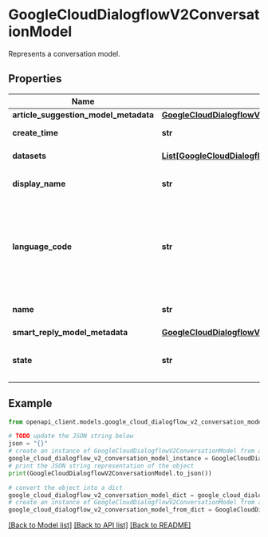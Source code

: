 # GoogleCloudDialogflowV2ConversationModel

Represents a conversation model.

## Properties

Name | Type | Description | Notes
------------ | ------------- | ------------- | -------------
**article_suggestion_model_metadata** | [**GoogleCloudDialogflowV2ArticleSuggestionModelMetadata**](GoogleCloudDialogflowV2ArticleSuggestionModelMetadata.md) |  | [optional] 
**create_time** | **str** | Output only. Creation time of this model. | [optional] [readonly] 
**datasets** | [**List[GoogleCloudDialogflowV2InputDataset]**](GoogleCloudDialogflowV2InputDataset.md) | Required. Datasets used to create model. | [optional] 
**display_name** | **str** | Required. The display name of the model. At most 64 bytes long. | [optional] 
**language_code** | **str** | Language code for the conversation model. If not specified, the language is en-US. Language at ConversationModel should be set for all non en-us languages. This should be a [BCP-47](https://www.rfc-editor.org/rfc/bcp/bcp47.txt) language tag. Example: \&quot;en-US\&quot;. | [optional] 
**name** | **str** | ConversationModel resource name. Format: &#x60;projects//conversationModels/&#x60; | [optional] 
**smart_reply_model_metadata** | [**GoogleCloudDialogflowV2SmartReplyModelMetadata**](GoogleCloudDialogflowV2SmartReplyModelMetadata.md) |  | [optional] 
**state** | **str** | Output only. State of the model. A model can only serve prediction requests after it gets deployed. | [optional] [readonly] 

## Example

```python
from openapi_client.models.google_cloud_dialogflow_v2_conversation_model import GoogleCloudDialogflowV2ConversationModel

# TODO update the JSON string below
json = "{}"
# create an instance of GoogleCloudDialogflowV2ConversationModel from a JSON string
google_cloud_dialogflow_v2_conversation_model_instance = GoogleCloudDialogflowV2ConversationModel.from_json(json)
# print the JSON string representation of the object
print(GoogleCloudDialogflowV2ConversationModel.to_json())

# convert the object into a dict
google_cloud_dialogflow_v2_conversation_model_dict = google_cloud_dialogflow_v2_conversation_model_instance.to_dict()
# create an instance of GoogleCloudDialogflowV2ConversationModel from a dict
google_cloud_dialogflow_v2_conversation_model_from_dict = GoogleCloudDialogflowV2ConversationModel.from_dict(google_cloud_dialogflow_v2_conversation_model_dict)
```
[[Back to Model list]](../README.md#documentation-for-models) [[Back to API list]](../README.md#documentation-for-api-endpoints) [[Back to README]](../README.md)


